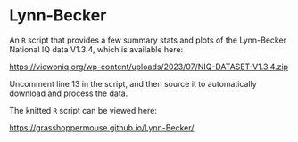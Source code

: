 
# Lynn-Becker

<!-- badges: start -->
<!-- badges: end -->

An `R` script that provides a few summary stats and plots of the Lynn-Becker National IQ data V1.3.4, which is available here: 

https://viewoniq.org/wp-content/uploads/2023/07/NIQ-DATASET-V1.3.4.zip

Uncomment line 13 in the script, and then source it to automatically download and process the data.

The knitted `R` script can be viewed here:

https://grasshoppermouse.github.io/Lynn-Becker/
